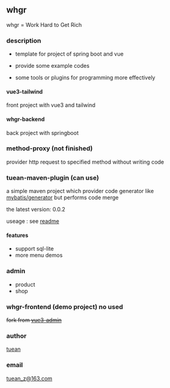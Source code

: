## whgr
whgr = Work Hard to Get Rich


### description
* template for project of spring boot and vue

* provide some example codes

* some tools or plugins for programming more effectively


#### vue3-tailwind
front project with vue3 and tailwind

#### whgr-backend
back project with springboot

### method-proxy (not finished)
provider http request to specified method without writing code 

### tuean-maven-plugin (can use)
a simple maven project which provider code generator like [mybatis/generator](https://github.com/mybatis/generator) but performs code merge

the latest version: 0.0.2

useage : see [readme](../tuean-maven-plugin/README.md)

#### features
* support sql-lite
* more menu demos

### admin
* product
* shop


### whgr-frontend (demo project)  no used
~~fork from [vue3-admin](https://github.com/newbee-ltd/vue3-admin)~~

### author
[tuean](http://tuean.cn)

### email
tuean_z@163.com







